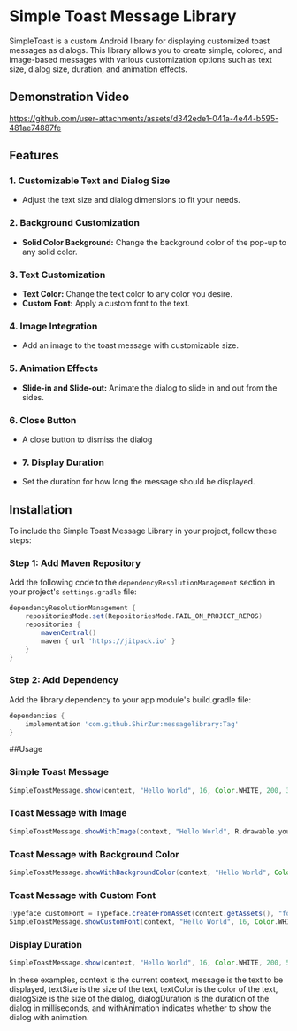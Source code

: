 # Simple Toast Message Library
SimpleToast is a custom Android library for displaying customized toast messages as dialogs. This library allows you to create simple, colored, and image-based messages with various customization options such as text size, dialog size, duration, and animation effects.

## Demonstration Video
https://github.com/user-attachments/assets/d342ede1-041a-4e44-b595-481ae74887fe


## Features
### 1. Customizable Text and Dialog Size
- Adjust the text size and dialog dimensions to fit your needs.

### 2. Background Customization
- **Solid Color Background:** Change the background color of the pop-up to any solid color.

### 3. Text Customization
- **Text Color:** Change the text color to any color you desire.
- **Custom Font:** Apply a custom font to the text.

### 4. Image Integration
- Add an image to the toast message with customizable size.

### 5. Animation Effects
- **Slide-in and Slide-out:** Animate the dialog to slide in and out from the sides.

### 6. Close Button
- A close button to dismiss the dialog

- ### 7. Display Duration
- Set the duration for how long the message should be displayed.


## Installation

To include the Simple Toast Message Library in your project, follow these steps:

### Step 1: Add Maven Repository

Add the following code to the `dependencyResolutionManagement` section in your project's `settings.gradle` file:

```groovy
dependencyResolutionManagement {
    repositoriesMode.set(RepositoriesMode.FAIL_ON_PROJECT_REPOS)
    repositories {
        mavenCentral()
        maven { url 'https://jitpack.io' }
    }
}
```
### Step 2: Add Dependency

Add the library dependency to your app module's build.gradle file:

```groovy
dependencies {
    implementation 'com.github.ShirZur:messagelibrary:Tag'
}
```

##Usage
### Simple Toast Message
```groovy
SimpleToastMessage.show(context, "Hello World", 16, Color.WHITE, 200, 3000, true);
```

### Toast Message with Image
```groovy
SimpleToastMessage.showWithImage(context, "Hello World", R.drawable.your_image, 16, 48, Color.WHITE, 200, 3000, true);
```
### Toast Message with Background Color
```groovy
SimpleToastMessage.showWithBackgroundColor(context, "Hello World", Color.RED, 16, Color.WHITE, 200, 3000, true);
```
### Toast Message with Custom Font
```groovy
Typeface customFont = Typeface.createFromAsset(context.getAssets(), "fonts/custom_font.ttf");
SimpleToastMessage.showCustomFont(context, "Hello World", 16, Color.WHITE, customFont, 200, 3000, true);

```

### Display Duration
```groovy
SimpleToastMessage.show(context, "Hello World", 16, Color.WHITE, 200, 5000, true); // 5000 milliseconds = 5 seconds


```

In these examples, context is the current context, message is the text to be displayed,
textSize is the size of the text, textColor is the color of the text, dialogSize is the size of the dialog, dialogDuration is the duration of the dialog in milliseconds, 
and withAnimation indicates whether to show the dialog with animation.
